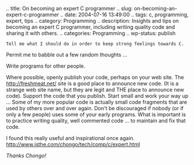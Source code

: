 .. title: On becoming an expert C programmer
.. slug: on-becoming-an-expert-c-programmer
.. date: 2004-07-16 13:49:00
.. tags: c, programming, expert, tips
.. category: Programming
.. description: Insights and tips on becoming an expert C programmer, including writing quality code and sharing it with others.
.. categories: Programming
.. wp-status: publish

`Tell me what I should do in order to keep strong feelings towards C.`

Permit me to babble out a few random thoughts ...

Write programs for other people.

Where possible, openly publish your code, perhaps on your web site. The
http://freshmeat.net/ site is a good place to announce new code. (It is a
strange web site name, but they are legit and THE place to announce new code).
Support the code that you publish.  Start small and work your way up ... Some of
my more popular code is actually small code fragments that are used by others
over and over again.  Don't be discouraged if nobody (or if only a few people)
uses some of your early programs. What is important is to practice writing
quality, well commented code ... to maintain and fix that code.

I found this really useful and inspirational once again.
http://www.isthe.com/chongo/tech/comp/c/expert.html

_Thanks Chongo!_